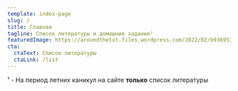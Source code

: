 ```yaml
---
template: index-page
slug: /
title: Главная
tagline: Список литературы и домашние задание¹
featuredImage: https://aroundthetxt.files.wordpress.com/2022/02/b936953e51ce47a89348fa4f1b83a731.jpg
cta:
  ctaText: Список литературы
  ctaLink: /list
---
```

¹ - На период летних каникул на сайте **только** список литературы